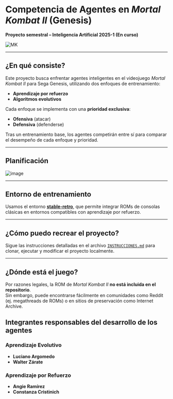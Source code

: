 # Competencia de Agentes en *Mortal Kombat II* (Genesis)  
**Proyecto semestral – Inteligencia Artificial 2025-1 (En curso)**

![MK](https://github.com/user-attachments/assets/b372c285-620d-4983-9221-7eb7114292de)

---

## ¿En qué consiste?

Este proyecto busca enfrentar agentes inteligentes en el videojuego *Mortal Kombat II* para Sega Genesis, utilizando dos enfoques de entrenamiento:

- **Aprendizaje por refuerzo**
- **Algoritmos evolutivos**

Cada enfoque se implementa con una **prioridad exclusiva**:
- **Ofensiva** (atacar)
- **Defensiva** (defenderse)

Tras un entrenamiento base, los agentes competirán entre sí para comparar el desempeño de cada enfoque y prioridad.

---

## Planificación

![image](https://github.com/user-attachments/assets/82ef2177-50bc-4693-a920-723cb5e4512d)

---

## Entorno de entrenamiento

Usamos el entorno [**stable-retro**](https://github.com/Farama-Foundation/stable-retro), que permite integrar ROMs de consolas clásicas en entornos compatibles con aprendizaje por refuerzo.

---

## ¿Cómo puedo recrear el proyecto?

Sigue las instrucciones detalladas en el archivo [`INSTRUCCIONES.md`](./INSTRUCCIONES.md) para clonar, ejecutar y modificar el proyecto localmente.

---

## ¿Dónde está el juego?

Por razones legales, la ROM de *Mortal Kombat II* **no está incluida en el repositorio**.  
Sin embargo, puede encontrarse fácilmente en comunidades como Reddit (ej. megathreads de ROMs) o en sitios de preservación como Internet Archive.

##  Integrantes responsables del desarrollo de los agentes

###  Aprendizaje Evolutivo
- **Luciano Argomedo**  
- **Walter Zárate**

###  Aprendizaje por Refuerzo
- **Angie Ramírez**  
- **Constanza Cristinich**


